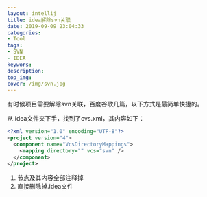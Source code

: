 ```yaml
---
layout: intellij
title: idea解除svn关联
date: 2019-09-09 23:04:33
categories:
- Tool
tags:
- SVN
- IDEA
keywors: 
description: 
top_img: 
cover: /img/svn.jpg
---
```


有时候项目需要解除svn关联，百度谷歌几篇，以下方式是最简单快捷的。

从.idea文件夹下手，找到了cvs.xml，其内容如下：

```xml
<?xml version="1.0" encoding="UTF-8"?>
<project version="4">
  <component name="VcsDirectoryMappings">
    <mapping directory="" vcs="svn" />
  </component>
</project>
```

1. <component> </component>节点及其内容全部注释掉
2. 直接删除掉.idea文件